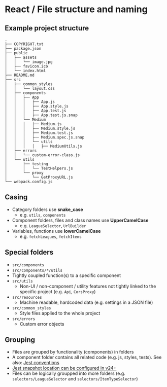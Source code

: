 # React / File structure and naming

## Example project structure

```
.
├── COPYRIGHT.txt
├── package.json
├── public
│   ├── assets
│   │   └── image.jpg
│   ├── favicon.ico
│   └── index.html
├── README.md
├── src
│   ├── common_styles
│   │   └── layout.css
│   ├── components
│   │   ├── App
│   │   │   ├── App.js
│   │   │   ├── App.style.js
│   │   │   ├── App.test.js
│   │   │   ├── App.test.js.snap
│   │   └── Medium
│   │   │   ├── Medium.js
│   │   │   ├── Medium.style.js
│   │   │   ├── Medium.test.js
│   │   │   ├── Medium.spec.js.snap
│   │   │   └── utils
│   │   │   │   ├── MediumUtils.js
│   ├── errors
│   │   └── custom-error-class.js
│   └── utils
│       ├── testing
│       │   └── TestHelpers.js
│       └── proxy
│           └── GetProxyURL.js
└── webpack.config.js
```

## Casing

- Category folders use **snake_case**
  - e.g. `utils`, `components`
- Component folders, files and class names use **UpperCamelCase**
	- e.g. `LeagueSelector`, `UrlBuilder`
- Variables, functions use **lowerCamelCase**
	- e.g. `fetchLeagues`, `fetchItems`

## Special folders

- `src/components`
- `src/components/*/utils`
 - Tightly coupled function(s) to a specific component
- `src/utils`
  - Non-UI / non-component / utility features not tightly linked to the specific project (e.g. `Api`, `CorsProxy`)
- `src/resources`
  - Machine readable, hardcoded data (e.g. settings in a JSON file)
- `src/common_styles`
  - Style files applied to the whole project
- `src/errors`
    - Custom error objects

## Grouping

- Files are grouped by functionality (components) in folders
- A component folder contains all related code (e.g. js, styles, tests). See also: [Jest conventions](https://jestjs.io/docs/en/configuration.html#testregex-string)
- [Jest snapshot location can be configured in v24+](https://medium.com/c-hive/no-more-snapshots-folders-with-jest-98de26681764)
- Files can be logically groupped into more folders (e.g. `selectors/LeagueSelector` and `selectors/ItemTypeSelector`)